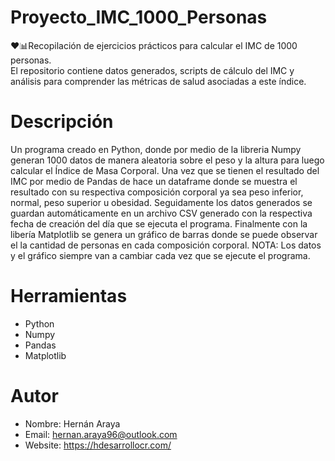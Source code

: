 # Proyecto_IMC_1000_Personas
❤️📊Recopilación de ejercicios prácticos para calcular el IMC de 1000 personas.  
El repositorio contiene datos generados, scripts de cálculo del IMC y análisis para comprender las métricas de salud asociadas a este índice.

# Descripción
Un programa creado en Python, donde por medio de la libreria Numpy generan 1000 datos de manera aleatoria sobre el peso y la altura para luego calcular el Índice de Masa Corporal.
Una vez que se tienen el resultado del IMC por medio de Pandas de hace un dataframe donde se muestra el resultado con su respectiva composición corporal ya sea peso inferior, normal, peso superior u obesidad.
Seguidamente los datos generados se guardan automáticamente en un archivo CSV generado con la respectiva fecha de creación del día que se ejecuta el programa.
Finalmente con la libería Matplotlib se genera un gráfico de barras donde se puede observar el la cantidad de personas en cada composición corporal.
NOTA: Los datos y el gráfico siempre van a cambiar cada vez que se ejecute el programa.

# Herramientas
- Python
- Numpy
- Pandas
- Matplotlib

# Autor
- Nombre: Hernán Araya
- Email: hernan.araya96@outlook.com
- Website: https://hdesarrollocr.com/ 
